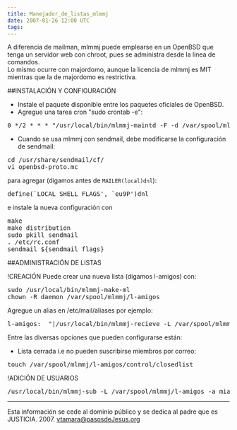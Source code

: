 ```yaml
---
title: Manejador_de_listas_mlmmj
date: 2007-01-26 12:00 UTC
tags:
---
```

A diferencia de mailman, mlmmj puede emplearse en un OpenBSD que tenga un servidor web con chroot, pues se administra desde la línea de comandos.  
Lo mismo ocurre con majordomo, aunque la licencia de mlmmj es MIT mientras
que la de majordomo es restrictiva.

##INSTALACIÓN Y CONFIGURACIÓN

* Instale el paquete disponible entre los paquetes oficiales de OpenBSD.
* Agregue una tarea cron "sudo crontab -e":
<pre>
0 */2 * * * "/usr/local/bin/mlmmj-maintd -F -d /var/spool/mlmmj"
</pre>
* Cuando se usa mlmmj con sendmail, debe modificarse la configuración de sendmail:
<pre>
cd /usr/share/sendmail/cf/
vi openbsd-proto.mc
</pre>
para agregar (digamos antes de ```MAILER(local)dnl```):
<pre>
define(`LOCAL_SHELL_FLAGS', `eu9P')dnl 
</pre>
e instale la nueva configuración con
<pre>
make
make distribution
sudo pkill sendmail
. /etc/rc.conf
sendmail ${sendmail_flags}
</pre>


##ADMINISTRACIÓN DE LISTAS

!CREACIÓN
Puede crear una nueva lista (digamos l-amigos) con:
<pre>
sudo /usr/local/bin/mlmmj-make-ml
chown -R daemon /var/spool/mlmmj/l-amigos
</pre>
Agregue un alias en /etc/mail/aliases por ejemplo:
<pre>
l-amigos:  "|/usr/local/bin/mlmmj-recieve -L /var/spool/mlmmj/l-amigos/"
</pre>
Entre las diversas opciones que pueden configurarse están:
* Lista cerrada i.e no pueden suscribirse miembros por correo:
<pre>
touch /var/spool/mlmmj/l-amigos/control/closedlist
</pre>

!ADICIÓN DE USUARIOS

<pre>
/usr/local/bin/mlmmj-sub -L /var/spool/mlmmj/l-amigos -a miamigo@pasosdeJesus.org
</pre>


----
Esta información se cede al dominio público y se dedica al padre que es JUSTICIA. 2007. vtamara@pasosdeJesus.org
